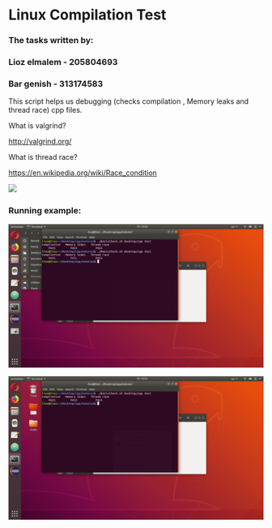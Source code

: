 # Linux Compilation Test

### The tasks written by:

### Lioz elmalem - 205804693

### Bar genish - 313174583

This script helps us debugging (checks compilation , Memory leaks and thread race) cpp files.

What is valgrind?

http://valgrind.org/

What is thread race?

https://en.wikipedia.org/wiki/Race_condition


![](https://cdn-images-1.medium.com/max/1600/1*On4XLx1lPeEAvJLrmojd1g.jpeg)

### Running example:

![](https://github.com/Elmalem/CPP-Assigments/blob/master/fail.jpeg?raw=true)

![](https://github.com/Elmalem/CPP-Assigments/blob/master/success.jpeg?raw=true)

